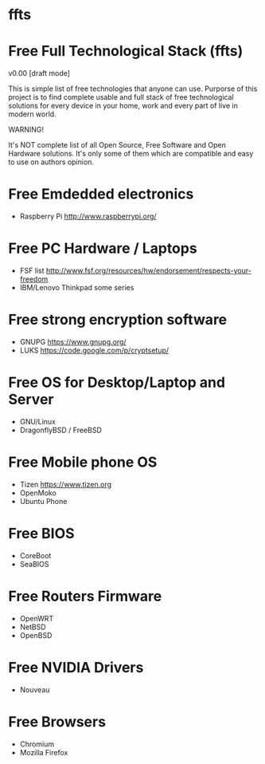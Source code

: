 # ffts
Free Full Technological Stack (ffts)
====================================

v0.00 [draft mode]

This is simple list of free technologies that anyone can use.
Purporse of this project is to find complete usable and 
full stack of free technological solutions for every device 
in your home, work and every part of live in modern world.

WARNING!

It's NOT complete list of all Open Source, Free Software and
Open Hardware solutions.
It's only some of them which are compatible and easy to use
on authors opinion.



Free Emdedded electronics
=========================
* Raspberry Pi http://www.raspberrypi.org/

Free PC Hardware / Laptops
==========================
* FSF list http://www.fsf.org/resources/hw/endorsement/respects-your-freedom
* IBM/Lenovo Thinkpad some series

Free strong encryption software
===============================
* GNUPG https://www.gnupg.org/
* LUKS https://code.google.com/p/cryptsetup/

Free OS for Desktop/Laptop and Server
==========================
* GNU/Linux
* DragonflyBSD / FreeBSD

Free Mobile phone OS
====================
* Tizen https://www.tizen.org
* OpenMoko
* Ubuntu Phone

Free BIOS
=========
* CoreBoot
* SeaBIOS

Free Routers Firmware
=====================
* OpenWRT
* NetBSD
* OpenBSD

Free NVIDIA Drivers
===================
* Nouveau

Free Browsers
=============
* Chromium
* Mozilla Firefox



